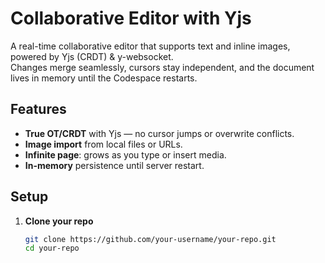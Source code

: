 # Collaborative Editor with Yjs

A real-time collaborative editor that supports text and inline images, powered by Yjs (CRDT) & y-websocket.  
Changes merge seamlessly, cursors stay independent, and the document lives in memory until the Codespace restarts.

## Features

- **True OT/CRDT** with Yjs — no cursor jumps or overwrite conflicts.  
- **Image import** from local files or URLs.  
- **Infinite page**: grows as you type or insert media.  
- **In-memory** persistence until server restart.

## Setup

1. **Clone your repo**  
   ```bash
   git clone https://github.com/your-username/your-repo.git
   cd your-repo
